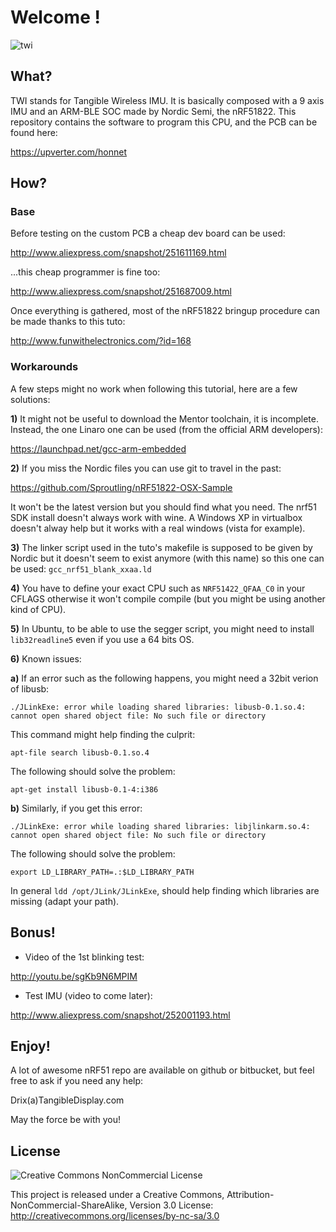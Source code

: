 Welcome !
=========

![twi](https://raw.github.com/honnet/twi/master/twi.png)

What?
-----

TWI stands for Tangible Wireless IMU. It is basically composed with a 9 axis IMU
and an ARM-BLE SOC made by Nordic Semi, the nRF51822.
This repository contains the software to program this CPU, and the PCB can be
found here:

https://upverter.com/honnet


How?
----

### Base

Before testing on the custom PCB a cheap dev board can be used:

http://www.aliexpress.com/snapshot/251611169.html

...this cheap programmer is fine too:

http://www.aliexpress.com/snapshot/251687009.html

Once everything is gathered, most of the nRF51822 bringup procedure can be made
thanks to this tuto:

http://www.funwithelectronics.com/?id=168

### Workarounds

A few steps might no work when following this tutorial, here are a few solutions:

**1)** It might not be useful to download the Mentor toolchain, it is incomplete.
Instead, the one Linaro one can be used (from the official ARM developers):

https://launchpad.net/gcc-arm-embedded

**2)** If you miss the Nordic files you can use git to travel in the past:

https://github.com/Sproutling/nRF51822-OSX-Sample

It won't be the latest version but you should find what you need.
The nrf51 SDK install doesn't always work with wine. A Windows XP in virtualbox
doesn't alway help but it works with a real windows (vista for example).

**3)** The linker script used in the tuto's makefile is supposed to be given by
Nordic but it doesn't seem to exist anymore (with this name) so this one can be
used: `gcc_nrf51_blank_xxaa.ld`

**4)** You have to define your exact CPU such as `NRF51422_QFAA_C0` in your CFLAGS
otherwise it won't compile compile (but you might be using another kind of CPU).

**5)** In Ubuntu, to be able to use the segger script, you might need to install
`lib32readline5` even if you use a 64 bits OS.

**6)** Known issues:

**a)** If an error such as the following happens, you might need a 32bit verion of libusb:

    ./JLinkExe: error while loading shared libraries: libusb-0.1.so.4: cannot open shared object file: No such file or directory

This command might help finding the culprit:

    apt-file search libusb-0.1.so.4

The following should solve the problem:

    apt-get install libusb-0.1-4:i386


**b)** Similarly, if you get this error:

    ./JLinkExe: error while loading shared libraries: libjlinkarm.so.4: cannot open shared object file: No such file or directory

The following should solve the problem:

    export LD_LIBRARY_PATH=.:$LD_LIBRARY_PATH

In general `ldd /opt/JLink/JLinkExe`, should help finding which libraries are missing (adapt your path).


Bonus!
------

* Video of the 1st blinking test:

http://youtu.be/sgKb9N6MPIM

* Test IMU (video to come later):

http://www.aliexpress.com/snapshot/252001193.html


Enjoy!
------

A lot of awesome nRF51 repo are available on github or bitbucket, but feel free
to ask if you need any help:

Drix(a)TangibleDisplay.com

May the force be with you!


License
-------

![Creative Commons NonCommercial License](http://i.creativecommons.org/l/by-nc-sa/3.0/88x31.png)


This project is released under a Creative Commons, Attribution-NonCommercial-ShareAlike, Version 3.0 License:
http://creativecommons.org/licenses/by-nc-sa/3.0

